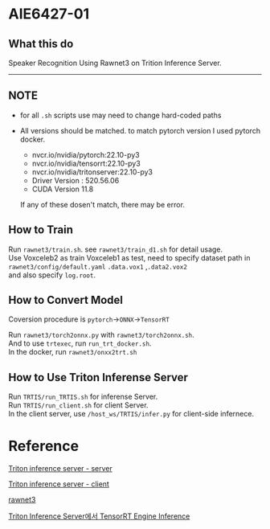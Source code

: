 # AIE6427-01  

## What this do  

Speaker Recognition Using Rawnet3 on Trition Inference Server.  

---

## NOTE

* for all ```.sh``` scripts use may need to change hard-coded paths  
+ All versions should be matched. to match pytorch version I used pytorch docker.
    + nvcr.io/nvidia/pytorch:22.10-py3
    + nvcr.io/nvidia/tensorrt:22.10-py3
    + nvcr.io/nvidia/tritonserver:22.10-py3
    + Driver Version : 520.56.06
    + CUDA Version 11.8

    If any of these dosen't match, there may be error.  


## How to Train  
Run ```rawnet3/train.sh```. see ```rawnet3/train_d1.sh``` for detail usage.  
Use Voxceleb2 as train Voxceleb1 as test,  need to specify dataset path in ```rawnet3/config/default.yaml``` ```.data.vox1``` ,```.data2.vox2```  
and also specify ```log.root```.

## How to Convert Model  

Coversion procedure is ```pytorch```->```ONNX```->```TensorRT```  

Run ```rawnet3/torch2onnx.py``` with  ```rawnet3/torch2onnx.sh```.  
And to use ```trtexec```, run ```run_trt_docker.sh```.  
In the docker, run ```rawnet3/onxx2trt.sh```


## How to Use Triton Inferense Server  
Run ```TRTIS/run_TRTIS.sh``` for inferense Server.  
Run ```TRTIS/run_client.sh``` for client Server.  
In the client server, use ```/host_ws/TRTIS/infer.py``` for client-side infernece.



# Reference

[Triton inference server - server](https://github.com/triton-inference-server/server)  
  
[Triton inference server - client](https://github.com/triton-inference-server/client)  

[rawnet3](https://github.com/clovaai/voxceleb_trainer)



[Triton Inference Server에서 TensorRT Engine Inference](https://velog.io/@pjs102793/Triton-Inference-Server%EC%97%90%EC%84%9C-TensorRT-Engine-Inference)